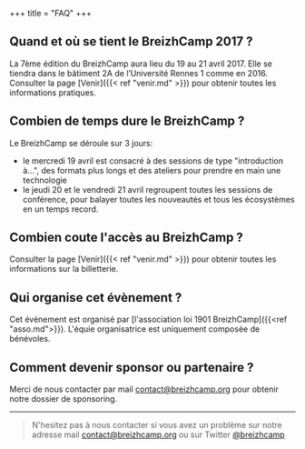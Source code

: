 +++
title = "FAQ"
+++

## Quand et où se tient le BreizhCamp 2017 ?

La 7ème édition du BreizhCamp aura lieu du 19 au 21 avril 2017. Elle se tiendra dans le bâtiment 2A de l’Université Rennes 1 comme en 2016. Consulter la page [Venir]({{< ref "venir.md" >}}) pour obtenir toutes les informations pratiques.

## Combien de temps dure le BreizhCamp ?

Le BreizhCamp se déroule sur 3 jours:

* le mercredi 19 avril est consacré à des sessions de type "introduction à...", des formats plus longs et des ateliers pour prendre en main une technologie
* le jeudi 20 et le vendredi 21 avril regroupent toutes les sessions de conférence, pour balayer toutes les nouveautés et tous les écosystèmes en un temps record.

## Combien coute l'accès au BreizhCamp ?

Consulter la page [Venir]({{< ref "venir.md" >}}) pour obtenir toutes les informations sur la billetterie.

## Qui organise cet évènement ?

Cet événement est organisé par [l'association loi 1901 BreizhCamp]({{<ref "asso.md">}}). L'équie organisatrice est uniquement composée de bénévoles.

## Comment devenir sponsor ou partenaire ?

Merci de nous contacter par mail contact@breizhcamp.org pour obtenir notre dossier de sponsoring.

---

> N'hesitez pas à nous contacter si vous avez un problème sur notre adresse mail contact@breizhcamp.org ou sur Twitter [@breizhcamp](https://twitter.com/breizhcamp)
